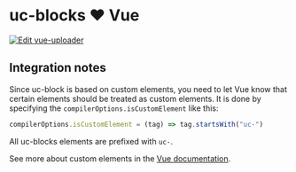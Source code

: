 # uc-blocks ❤️ Vue

[![Edit vue-uploader](https://codesandbox.io/static/img/play-codesandbox.svg)](https://codesandbox.io/s/github/uploadcare/uc-blocks-examples/tree/main/examples/vue-uploader/)

## Integration notes

Since uc-block is based on custom elements, you need to let Vue know that
certain elements should be treated as custom elements.
It is done by specifying the `compilerOptions.isCustomElement` like this:

```js
compilerOptions.isCustomElement = (tag) => tag.startsWith("uc-")
```

All uc-blocks elements are prefixed with `uc-`.

See more about custom elements in the [Vue documentation](https://vuejs.org/guide/extras/web-components.html#using-custom-elements-in-vue).

